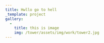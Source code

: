 ```yaml
---
title: Hwllo go to hell
_template: project
gallery:
  - 
    title: this is image
    img: /tower/assets/img/work/tower2.jpg
---
```


